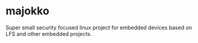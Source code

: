 # majokko
Super small security focused linux project for embedded devices based on LFS and other embedded projects. 
